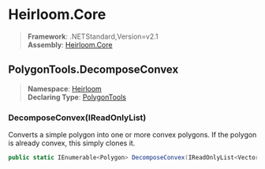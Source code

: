 # Heirloom.Core

> **Framework**: .NETStandard,Version=v2.1  
> **Assembly**: [Heirloom.Core][0]  

## PolygonTools.DecomposeConvex

> **Namespace**: [Heirloom][0]  
> **Declaring Type**: [PolygonTools][1]  

### DecomposeConvex(IReadOnlyList<Vector>)

Converts a simple polygon into one or more convex polygons. If the polygon is already convex, this simply clones it.

```cs
public static IEnumerable<Polygon> DecomposeConvex(IReadOnlyList<Vector> polygon)
```

[0]: ../../../Heirloom.Core.md
[1]: ../PolygonTools.md
